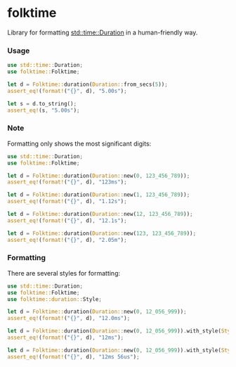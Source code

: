 # folktime

Library for formatting [std::time::Duration](https://doc.rust-lang.org/stable/core/time/struct.Duration.html) in a human-friendly way.

### Usage

```rust
use std::time::Duration;
use folktime::Folktime;

let d = Folktime::duration(Duration::from_secs(5));
assert_eq!(format!("{}", d), "5.00s");

let s = d.to_string();
assert_eq!(s, "5.00s");
```

### Note

Formatting only shows the most significant digits:

```rust
use std::time::Duration;
use folktime::Folktime;

let d = Folktime::duration(Duration::new(0, 123_456_789));
assert_eq!(format!("{}", d), "123ms");

let d = Folktime::duration(Duration::new(1, 123_456_789));
assert_eq!(format!("{}", d), "1.12s");

let d = Folktime::duration(Duration::new(12, 123_456_789));
assert_eq!(format!("{}", d), "12.1s");

let d = Folktime::duration(Duration::new(123, 123_456_789));
assert_eq!(format!("{}", d), "2.05m");
```

### Formatting

There are several styles for formatting:

```rust
use std::time::Duration;
use folktime::Folktime;
use folktime::duration::Style;

let d = Folktime::duration(Duration::new(0, 12_056_999));
assert_eq!(format!("{}", d), "12.0ms");

let d = Folktime::duration(Duration::new(0, 12_056_999)).with_style(Style::OneUnitWhole);
assert_eq!(format!("{}", d), "12ms");

let d = Folktime::duration(Duration::new(0, 12_056_999)).with_style(Style::TwoUnitsWhole);
assert_eq!(format!("{}", d), "12ms 56us");
```

